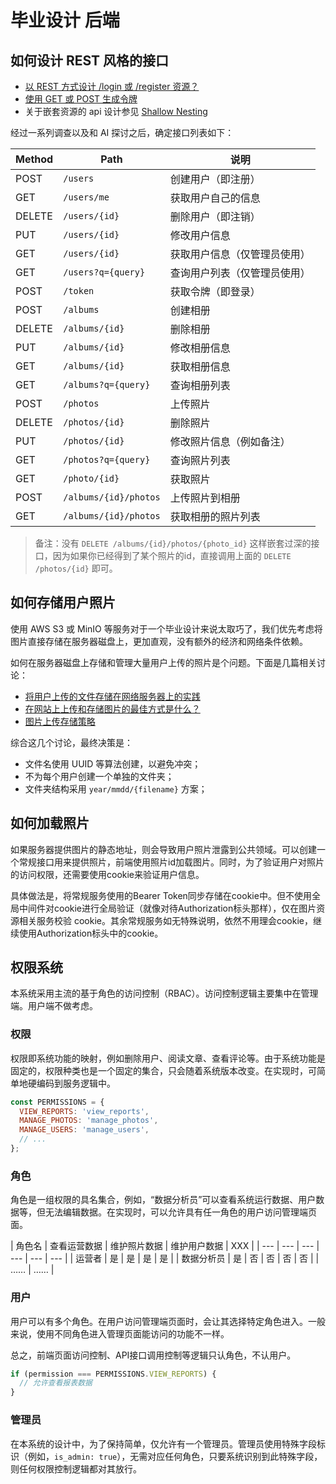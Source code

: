 # 毕业设计 后端

## 如何设计 REST 风格的接口

- [以 REST 方式设计 /login 或 /register 资源？](https://stackoverflow.com/a/7260540/8198710)
- [使用 GET 或 POST 生成令牌](https://stackoverflow.com/a/50776478/8198710)
- 关于嵌套资源的 api 设计参见 [Shallow Nesting](https://guides.rubyonrails.org/routing.html#shallow-nesting)

经过一系列调查以及和 AI 探讨之后，确定接口列表如下：

| Method | Path | 说明 |
| --- | --- | --- |
| POST   | `/users`               | 创建用户（即注册） |
| GET    | `/users/me`            | 获取用户自己的信息 |
| DELETE | `/users/{id}`          | 删除用户（即注销） |
| PUT    | `/users/{id}`          | 修改用户信息 |
| GET    | `/users/{id}`          | 获取用户信息（仅管理员使用） |
| GET    | `/users?q={query}`     | 查询用户列表（仅管理员使用） |
| POST   | `/token`               | 获取令牌（即登录） |
| POST   | `/albums`              | 创建相册 |
| DELETE | `/albums/{id}`         | 删除相册 |
| PUT    | `/albums/{id}`         | 修改相册信息 |
| GET    | `/albums/{id}`         | 获取相册信息 |
| GET    | `/albums?q={query}`    | 查询相册列表 |
| POST   | `/photos`              | 上传照片 |
| DELETE | `/photos/{id}`         | 删除照片 |
| PUT    | `/photos/{id}`         | 修改照片信息（例如备注） |
| GET    | `/photos?q={query}`    | 查询照片列表 |
| GET    | `/photo/{id}`          | 获取照片 |
| POST   | `/albums/{id}/photos`  | 上传照片到相册 |
| GET    | `/albums/{id}/photos`  | 获取相册的照片列表 |

> 备注：没有 `DELETE /albums/{id}/photos/{photo_id}` 这样嵌套过深的接口，因为如果你已经得到了某个照片的id，直接调用上面的 `DELETE /photos/{id}` 即可。

## 如何存储用户照片

使用 AWS S3 或 MinIO 等服务对于一个毕业设计来说太取巧了，我们优先考虑将图片直接存储在服务器磁盘上，更加直观，没有额外的经济和网络条件依赖。

如何在服务器磁盘上存储和管理大量用户上传的照片是个问题。下面是几篇相关讨论：

- [将用户上传的文件存储在网络服务器上的实践](https://stackoverflow.com/a/7925338/8198710)
- [在网站上上传和存储图片的最佳方式是什么？](https://stackoverflow.com/a/8922090/8198710)
- [图片上传存储策略](https://stackoverflow.com/a/2664956)

综合这几个讨论，最终决策是：

- 文件名使用 UUID 等算法创建，以避免冲突；
- 不为每个用户创建一个单独的文件夹；
- 文件夹结构采用 `year/mmdd/{filename}` 方案；

## 如何加载照片

如果服务器提供图片的静态地址，则会导致用户照片泄露到公共领域。可以创建一个常规接口用来提供照片，前端使用照片id加载图片。同时，为了验证用户对照片的访问权限，还需要使用cookie来验证用户信息。

具体做法是，将常规服务使用的Bearer Token同步存储在cookie中。但不使用全局中间件对cookie进行全局验证（就像对待Authorization标头那样），仅在图片资源相关服务校验 cookie。其余常规服务如无特殊说明，依然不用理会cookie，继续使用Authorization标头中的cookie。

## 权限系统

本系统采用主流的基于角色的访问控制（RBAC）。访问控制逻辑主要集中在管理端。用户端不做考虑。

### 权限

权限即系统功能的映射，例如删除用户、阅读文章、查看评论等。由于系统功能是固定的，权限种类也是一个固定的集合，只会随着系统版本改变。在实现时，可简单地硬编码到服务逻辑中。

```js
const PERMISSIONS = {
  VIEW_REPORTS: 'view_reports',
  MANAGE_PHOTOS: 'manage_photos',
  MANAGE_USERS: 'manage_users',
  // ...
};
```

### 角色

角色是一组权限的具名集合，例如，“数据分析员”可以查看系统运行数据、用户数据等，但无法编辑数据。在实现时，可以允许具有任一角色的用户访问管理端页面。

| 角色名 | 查看运营数据 | 维护照片数据 | 维护用户数据 | XXX |
| --- | --- | --- | --- | --- | --- |
| 运营者 | 是 | 是 | 是 | 是 |
| 数据分析员 | 是 | 否 | 否 | 否 | 否 |
| …… | …… |

### 用户

用户可以有多个角色。在用户访问管理端页面时，会让其选择特定角色进入。一般来说，使用不同角色进入管理页面能访问的功能不一样。

总之，前端页面访问控制、API接口调用控制等逻辑只认角色，不认用户。

```js
if (permission === PERMISSIONS.VIEW_REPORTS) {
  // 允许查看报表数据
}
```

### 管理员

在本系统的设计中，为了保持简单，仅允许有一个管理员。管理员使用特殊字段标识（例如，`is_admin: true`），无需对应任何角色，只要系统识别到此特殊字段，则任何权限控制逻辑都对其放行。
